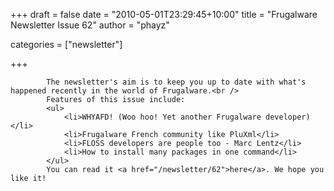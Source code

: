 
+++
draft = false
date = "2010-05-01T23:29:45+10:00"
title = "Frugalware Newsletter Issue 62"
author = "phayz"

categories = ["newsletter"]

+++

            The newsletter's aim is to keep you up to date with what's happened recently in the world of Frugalware.<br />
            Features of this issue include:
            <ul>
                <li>WHYAFD! (Woo hoo! Yet another Frugalware developer)</li>
                <li>Frugalware French community like PluXml</li>
                <li>FLOSS developers are people too - Marc Lentz</li>
                <li>How to install many packages in one command</li>
            </ul>
            You can read it <a href="/newsletter/62">here</a>. We hope you like it!
            
        